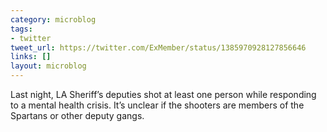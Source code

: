 ```yaml
---
category: microblog
tags:
- twitter
tweet_url: https://twitter.com/ExMember/status/1385970928127856646
links: []
layout: microblog
---
```

Last night, LA Sheriff’s deputies shot at least one person while responding to a mental health crisis. It’s unclear if the shooters are members of the Spartans or other deputy gangs.
